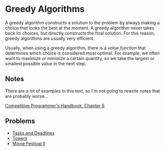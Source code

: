 # Greedy Algorithms

A greedy algorithm constructs a solution to the problem by always making a choice that looks the best at the moment. A greedy algorithm never takes back its choices, but directly constructs the final solution. For this reason, greedy algorithms are usually very efficient.

Usually, when using a greedy algorithm, there is a *value function* that determines which choice is considered most optimal. For example, we often want to maximize or minimize a certain quantity, so we take the largest or smallest possible value in the next step.

## Notes

There are a lot of examples in this text, so I'm not going to rewrite notes that are probably worse...

[Competitive Programmer's Handbook, Chapter 6](https://cses.fi/book/book.pdf)

## Problems

- [Tasks and Deadlines](https://cses.fi/problemset/task/1630)
- [Towers](https://cses.fi/problemset/task/1073)
- [Movie Festival II](https://cses.fi/problemset/task/1632)